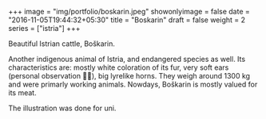 +++
image = "img/portfolio/boskarin.jpeg"
showonlyimage = false
date = "2016-11-05T19:44:32+05:30"
title = "Boskarin"
draft = false
weight = 2
series = ["istria"]
+++

Beautiful Istrian cattle, Boškarin.
<!--more-->

Another indigenous animal of Istria, and endangered species as well. Its characteristics are: mostly white coloration of its fur, very soft ears (personal observation 🙈🙉), big lyrelike horns. They weigh around 1300 kg and were primarly working animals. Nowdays, Boškarin is mostly valued for its meat.

The illustration was done for uni.

